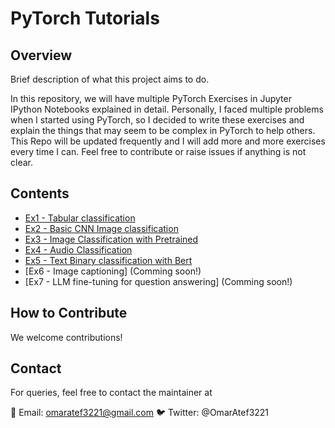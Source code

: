 # PyTorch Tutorials


## Overview

Brief description of what this project aims to do.

In this repository, we will have multiple PyTorch Exercises in Jupyter IPython Notebooks explained in detail. Personally, I faced multiple problems when I started using PyTorch, so I decided to write these exercises and explain the things that may seem to be complex in PyTorch to help others.
This Repo will be updated frequently and I will add more and more exercises every time I can. Feel free to contribute or raise issues if anything is not clear.

## Contents

- [Ex1 - Tabular classification](https://github.com/omaratef3221/pytorch_tutorials/blob/main/Ex_1_Tabular_Classification.ipynb)
- [Ex2 - Basic CNN Image classification](https://github.com/omaratef3221/pytorch_tutorials/blob/main/Ex_2_Image_multiclass_classification.ipynb)
- [Ex3 - Image Classification with Pretrained](https://github.com/omaratef3221/pytorch_tutorials/blob/main/Ex_3_Image_Classification_Pretrained.ipynb) 
- [Ex4 - Audio Classification](https://github.com/omaratef3221/pytorch_tutorials/blob/main/Ex_5_Text_Classification_Transformers.ipynb)
- [Ex5 - Text Binary classification with Bert](https://github.com/omaratef3221/pytorch_tutorials/blob/main/Ex_6_Bert_Binary_classification.ipynb)
- [Ex6 - Image captioning] (Comming soon!)
- [Ex7 - LLM fine-tuning for question answering] (Comming soon!)

## How to Contribute

We welcome contributions!

## Contact

For queries, feel free to contact the maintainer at 

📧 Email: omaratef3221@gmail.com
🐦 Twitter: @OmarAtef3221
